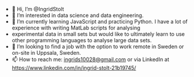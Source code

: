 - 👋 Hi, I’m @IngridStolt
- 👀 I’m interested in data science and data engineering.
- 🌱 I’m currently learning JavaScript and practicing Python. I have a lot of experience with writing MatLab scripts for analysing 
- experimental data in small sets but would like to ultimately learn to use other programming languages to analyse large data sets.
- 💞️ I’m looking to find a job with the option to work remote in Sweden or on-site in Uppsala, Sweden.
- 📫 How to reach me: ingrids10028@gmail.com or via LinkedIn at https://www.linkedin.com/in/ingrid-stolt-21b19745/

<!---
IngridStolt/IngridStolt is a ✨ special ✨ repository because its `README.md` (this file) appears on your GitHub profile.
You can click the Preview link to take a look at your changes.
--->
